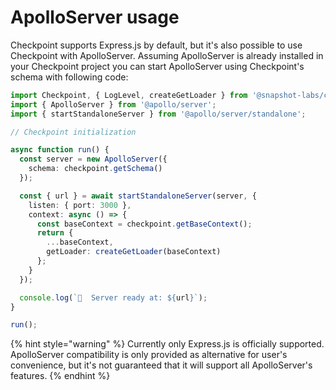 # ApolloServer usage

Checkpoint supports Express.js by default, but it's also possible to use Checkpoint with ApolloServer. Assuming ApolloServer is already installed in your Checkpoint project you can start ApolloServer using Checkpoint's schema with following code:

```typescript
import Checkpoint, { LogLevel, createGetLoader } from '@snapshot-labs/checkpoint';
import { ApolloServer } from '@apollo/server';
import { startStandaloneServer } from '@apollo/server/standalone';

// Checkpoint initialization

async function run() {
  const server = new ApolloServer({
    schema: checkpoint.getSchema()
  });

  const { url } = await startStandaloneServer(server, {
    listen: { port: 3000 },
    context: async () => {
      const baseContext = checkpoint.getBaseContext();
      return {
        ...baseContext,
        getLoader: createGetLoader(baseContext)
      };
    }
  });

  console.log(`🚀  Server ready at: ${url}`);
}

run();
```

{% hint style="warning" %}
Currently only Express.js is officially supported. ApolloServer compatibility is only provided as alternative for user's convenience, but it's not guaranteed that it will support all ApolloServer's features.
{% endhint %}
